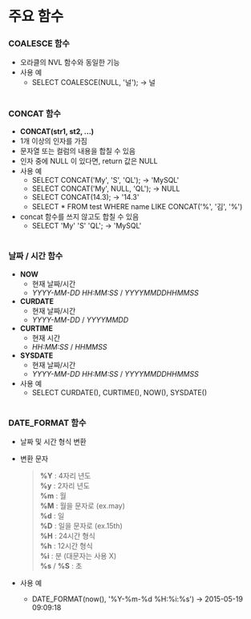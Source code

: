 # 주요 함수 

### COALESCE 함수
- 오라클의 NVL 함수와 동일한 기능
- 사용 예
  - SELECT COALESCE(NULL, '널');  →  널
#
### CONCAT 함수 
- **CONCAT(str1, st2, ...)**
- 1개 이상의 인자를 가짐 
- 문자열 또는 컬럼의 내용을 합칠 수 있음 
- 인자 중에 NULL 이 있다면, return 값은 NULL 
- 사용 예
  - SELECT CONCAT('My', 'S', 'QL');   →  'MySQL'
  - SELECT CONCAT('My', NULL, 'QL');  →  NULL
  - SELECT CONCAT(14.3); → '14.3'
  - SELECT  * FROM test WHERE name LIKE CONCAT('%', '김', '%')  
- concat 함수를 쓰지 않고도 합칠 수 있음 
  - SELECT 'My' 'S' 'QL'; → 'MySQL'
#
### 날짜 / 시간 함수
- **NOW** 
  - 현재 날짜/시간
  - *YYYY-MM-DD HH:MM:SS* / *YYYYMMDDHHMMSS* 
- **CURDATE**
  - 현재 날짜/시간
  - *YYYY-MM-DD* / *YYYYMMDD*
- **CURTIME** 
  - 현재 시간
  - *HH:MM:SS* / *HHMMSS* 
- **SYSDATE** 
  - 현재 날짜/시간
  - *YYYY-MM-DD HH:MM:SS* / *YYYYMMDDHHMMSS*
- 사용 예 
  - SELECT CURDATE(), CURTIME(), NOW(), SYSDATE()
#
###  DATE_FORMAT 함수 
- 날짜 및 시간 형식 변환
- 변환 문자

  >  **%Y** : 4자리 년도    
  >  **%y** : 2자리 년도   
  >  **%m** : 월    
  >  **%M** : 월을 문자로 (ex.may)   
  >  **%d** : 일    
  >  **%D** : 일을 문자로 (ex.15th)   
  >  **%H** : 24시간 형식    
  >  **%h** : 12시간 형식   
  >  **%i** : 분 (대문자는 사용 X)   
  >  **%s** / **%S** : 초 
  
- 사용 예 
  - DATE_FORMAT(now(), '%Y-%m-%d %H:%i:%s') → 2015-05-19 09:09:18

